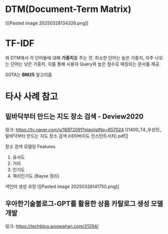 # DTM(Document-Term Matrix)
![[Pasted image 20250328134326.png]]
# TF-IDF
위 DTM에서 각 단어들에 대해 **가중치**를 주는 것.
희소한 단어는 높은 가중치, 자주 나오는 단어는 낮은 가중치.
이를 통해 사용자 Query와 높은 점수로 매칭되는 문서를 제공.

SOTA는 **BM25** 알고리즘

# 타사 사례 참고
## 밑바닥부터 만드는 지도 장소 검색 - Deview2020
링크: https://tv.naver.com/v/16972091?playlistNo=657024
[[1400_T4_우성민_밑바닥부터 만드는 지도 장소 검색 (네이버지도 인스턴트서치).pdf]]

장소 검색 모델링 Features
1. 유사도
2. 거리
3. 인기도
4. 쿼리인기도 (Bayse 정리)

색인어 생성 과정
![[Pasted image 20250328141750.png]]

## 우아한기술블로그-GPT를 활용한 상품 카탈로그 생성 모델 개발
링크: https://techblog.woowahan.com/21294/